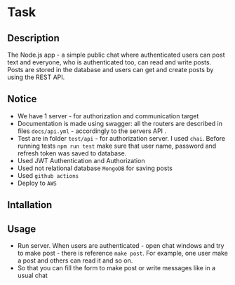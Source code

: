 # Task  
## Description
The Node.js app - a simple public chat where authenticated users can post text and everyone, who is authenticated too, can read and write posts. Posts are stored in the database and users can get and create posts by using the REST API.  
 
## Notice
- We have 1 server - for authorization and communication target    
- Documentation is made using swagger: all the routers are described in files `docs/api.yml` - accordingly to the servers API   .    
- Test are in folder `test/api` - for authorization server. I used `chai`. Before running tests `npm run test` make sure that user name, password and refresh token was saved to database.  
- Used JWT Authentication and Authorization  
- Used not relational database `MongoDB` for saving posts  
- Used `github actions`
- Deploy to `AWS`   

## Intallation

## Usage  
- Run server. When users are authenticated - open chat windows and try to make post - there is reference `make post`. For example, one user make a post and others can read it and so on.  
- So that you can fill the form to make post or write messages like in a usual chat  
